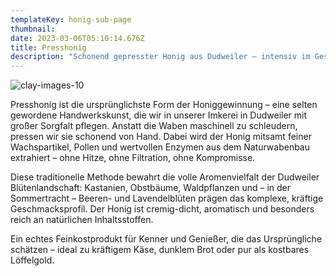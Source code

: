 ```yaml
---
templateKey: honig-sub-page
thumbnail: 
date: 2023-03-06T05:10:14.676Z
title: Presshonig
description: "Schonend gepresster Honig aus Dudweiler – intensiv im Geschmack, naturbelassen in seiner Struktur."
---
```

![clay-images-10](/img/Honig-Etikett-Presshonig.png)


Presshonig ist die ursprünglichste Form der Honiggewinnung – eine selten gewordene Handwerkskunst, die wir in unserer Imkerei in Dudweiler mit großer Sorgfalt pflegen. Anstatt die Waben maschinell zu schleudern, pressen wir sie schonend von Hand. Dabei wird der Honig mitsamt feiner Wachspartikel, Pollen und wertvollen Enzymen aus dem Naturwabenbau extrahiert – ohne Hitze, ohne Filtration, ohne Kompromisse.

Diese traditionelle Methode bewahrt die volle Aromenvielfalt der Dudweiler Blütenlandschaft: Kastanien, Obstbäume, Waldpflanzen und – in der Sommertracht – Beeren- und Lavendelblüten prägen das komplexe, kräftige Geschmacksprofil. Der Honig ist cremig-dicht, aromatisch und besonders reich an natürlichen Inhaltsstoffen.

Ein echtes Feinkostprodukt für Kenner und Genießer, die das Ursprüngliche schätzen – ideal zu kräftigem Käse, dunklem Brot oder pur als kostbares Löffelgold.



